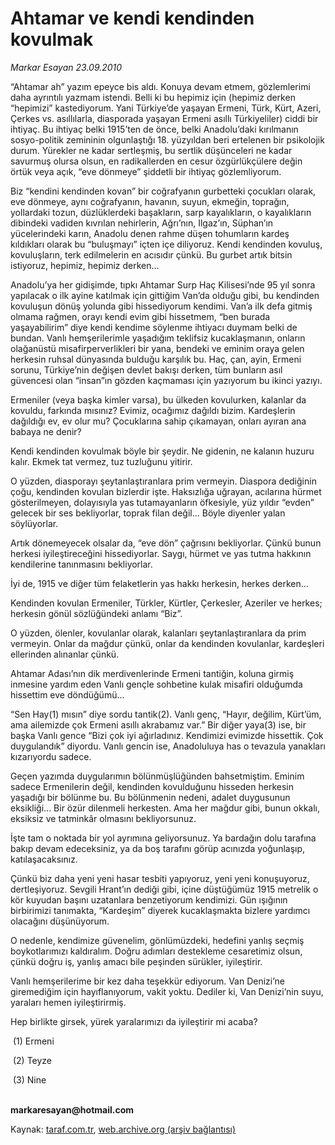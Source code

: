 # Ahtamar ve kendi kendinden kovulmak

*Markar Esayan 23.09.2010*

<div class="yazi"><p>“Ahtamar ah” yazım epeyce bis aldı. Konuya devam etmem, gözlemlerimi daha ayrıntılı yazmam istendi. Belli ki bu hepimiz için (hepimiz derken “hepimizi” kastediyorum. Yani Türkiye’de yaşayan Ermeni, Türk, Kürt, Azeri, Çerkes vs. asıllılarla, diasporada yaşayan Ermeni asıllı Türkiyeliler) ciddi bir ihtiyaç. Bu ihtiyaç belki 1915’ten de önce, belki Anadolu’daki kırılmanın sosyo-politik zemininin olgunlaştığı 18. yüzyıldan beri ertelenen bir psikolojik durum. Yürekler ne kadar sertleşmiş, bu sertlik düşünceleri ne kadar savurmuş olursa olsun, en radikallerden en cesur özgürlükçülere değin örtük veya açık, “eve dönmeye” şiddetli bir ihtiyaç gözlemliyorum.</p>
<p>Biz “kendini kendinden kovan” bir coğrafyanın gurbetteki çocukları olarak, eve dönmeye, aynı coğrafyanın, havanın, suyun, ekmeğin, toprağın, yollardaki tozun, düzlüklerdeki başakların, sarp kayalıkların, o kayalıkların dibindeki vadiden kıvrılan nehirlerin, Ağrı’nın, Ilgaz’ın, Süphan’ın yücelerindeki karın, Anadolu denen rahme düşen tohumların kardeş kıldıkları olarak bu “buluşmayı” içten içe diliyoruz. Kendi kendinden kovuluş, kovuluşların, terk edilmelerin en acısıdır çünkü. Bu gurbet artık bitsin istiyoruz, hepimiz, hepimiz derken...</p>
<p>Anadolu’ya her gidişimde, tıpkı Ahtamar Surp Haç Kilisesi’nde 95 yıl sonra yapılacak o ilk ayine katılmak için gittiğim Van’da olduğu gibi, bu kendinden kovuluşun dönüş yolunda gibi hissediyorum kendimi. Van’a ilk defa gitmiş olmama rağmen, orayı kendi evim gibi hissetmem, “ben burada yaşayabilirim” diye kendi kendime söylenme ihtiyacı duymam belki de bundan. Vanlı hemşerilerimle yaşadığım teklifsiz kucaklaşmanın, onların olağanüstü misafirperverlikleri bir yana, bendeki ve eminim oraya gelen herkesin ruhsal dünyasında bulduğu karşılık bu. Haç, çan, ayin, Ermeni sorunu, Türkiye’nin değişen devlet bakışı derken, tüm bunların asıl güvencesi olan “insan”ın gözden kaçmaması için yazıyorum bu ikinci yazıyı.</p>
<p>Ermeniler (veya başka kimler varsa), bu ülkeden kovulurken, kalanlar da kovuldu, farkında mısınız? Evimiz, ocağımız dağıldı bizim. Kardeşlerin dağıldığı ev, ev olur mu? Çocuklarına sahip çıkamayan, onları ayıran ana babaya ne denir?</p>
<p>Kendi kendinden kovulmak böyle bir şeydir. Ne gidenin, ne kalanın huzuru kalır. Ekmek tat vermez, tuz tuzluğunu yitirir.</p>
<p>O yüzden, diasporayı şeytanlaştıranlara prim vermeyin. Diaspora dediğinin çoğu, kendinden kovulan bizlerdir işte. Haksızlığa uğrayan, acılarına hürmet gösterilmeyen, dolayısıyla yas tutamayanların öfkesiyle, yüz yıldır “evden” gelecek bir ses bekliyorlar, toprak filan değil... Böyle diyenler yalan söylüyorlar.</p>
<p>Artık dönemeyecek olsalar da, “eve dön” çağrısını bekliyorlar. Çünkü bunun herkesi iyileştireceğini hissediyorlar. Saygı, hürmet ve yas tutma hakkının kendilerine tanınmasını bekliyorlar.</p>
<p>İyi de, 1915 ve diğer tüm felaketlerin yas hakkı herkesin, herkes derken...</p>
<p>Kendinden kovulan Ermeniler, Türkler, Kürtler, Çerkesler, Azeriler ve herkes; herkesin gönül sözlüğündeki anlamı “Biz”.</p>
<p>O yüzden, ölenler, kovulanlar olarak, kalanları şeytanlaştıranlara da prim vermeyin. Onlar da mağdur çünkü, onlar da kendinden kovulanlar, kardeşleri ellerinden alınanlar çünkü.</p>
<p>Ahtamar Adası’nın dik merdivenlerinde Ermeni tantiğin, koluna girmiş inmesine yardım eden Vanlı gençle sohbetine kulak misafiri olduğumda hissettim eve döndüğümü...</p>
<p>“Sen Hay(1) mısın” diye sordu tantik(2). Vanlı genç, “Hayır, değilim, Kürt’üm, ama ailemizde çok Ermeni asıllı akrabamız var.” Bir diğer yaya(3) ise, bir başka Vanlı gence “Bizi çok iyi ağırladınız. Kendimizi evimizde hissettik. Çok duygulandık” diyordu. Vanlı gencin ise, Anadoluluya has o tevazula yanakları kızarıyordu sadece.</p>
<p>Geçen yazımda duygularımın bölünmüşlüğünden bahsetmiştim. Eminim sadece Ermenilerin değil, kendinden kovulduğunu hisseden herkesin yaşadığı bir bölünme bu. Bu bölünmenin nedeni, adalet duygusunun eksikliği... Bir özür dilenmeli herkesten. Ama her mağdur gibi, bunun okkalı, eksiksiz ve tatminkâr olmasını bekliyorsunuz.</p>
<p>İşte tam o noktada bir yol ayrımına geliyorsunuz. Ya bardağın dolu tarafına bakıp devam edeceksiniz, ya da boş tarafını görüp acınızda yoğunlaşıp, katılaşacaksınız.</p>
<p>Çünkü biz daha yeni yeni hasar tesbiti yapıyoruz, yeni yeni konuşuyoruz, dertleşiyoruz. Sevgili Hrant’ın dediği gibi, içine düştüğümüz 1915 metrelik o kör kuyudan başını uzatanlara benzetiyorum kendimizi. Gün ışığının birbirimizi tanımakta, “Kardeşim” diyerek kucaklaşmakta bizlere yardımcı olacağını düşünüyorum. </p>
<p>O nedenle, kendimize güvenelim, gönlümüzdeki, hedefini yanlış seçmiş boykotlarımızı kaldıralım. Doğru adımları destekleme cesaretimiz olsun, çünkü doğru iş, yanlış amacı bile peşinden sürükler, iyileştirir. </p>
<p>Vanlı hemşerilerime bir kez daha teşekkür ediyorum. Van Denizi’ne giremediğim için hayıflanıyorum, vakit yoktu. Dediler ki, Van Denizi’nin suyu, yaraları hemen iyileştirirmiş.</p>
<p>Hep birlikte girsek, yürek yaralarımızı da iyileştirir mi acaba?</p>
<p> (1) Ermeni</p>
<p> (2) Teyze</p>
<p> (3) Nine</p>
<p><b><br/>markaresayan@hotmail.com</b></p></div>

Kaynak: [taraf.com.tr](http://www.taraf.com.tr:80/markar-esayan/makale-ahtamar-ve-kendi-kendinden-kovulmak.htm), [web.archive.org (arşiv bağlantısı)](http://web.archive.org/web/20100926104909/http://www.taraf.com.tr:80/markar-esayan/makale-ahtamar-ve-kendi-kendinden-kovulmak.htm)
